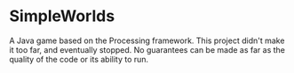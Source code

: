 SimpleWorlds
============

A Java game based on the Processing framework. This project didn't make it too far, and eventually stopped. No guarantees can be made as far as the quality of the code or its ability to run.
